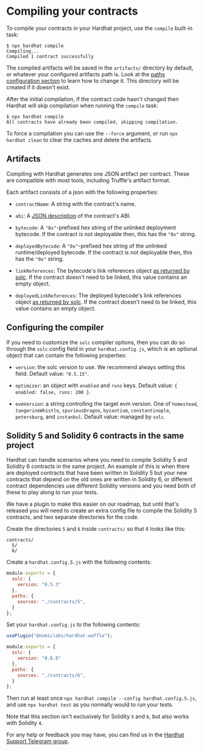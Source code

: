 # Compiling your contracts

To compile your contracts in your Hardhat project, use the `compile` built-in task:
```
$ npx hardhat compile
Compiling...
Compiled 1 contract successfully
```

The compiled artifacts will be saved in the `artifacts/` directory by default, or whatever your configured artifacts path is. Look at the [paths configuration section](../config) to learn how to change it. This directory will be created if it doesn't exist.

After the initial compilation, if the contract code hasn't changed then Hardhat will skip compilation when running the `compile` task:
```
$ npx hardhat compile
All contracts have already been compiled, skipping compilation.
```

To force a compilation you can use the `--force` argument, or run `npx hardhat clean` to clear the caches and delete the artifacts.

## Artifacts
 
Compiling with Hardhat generates one JSON artifact per contract. These are compatible with most tools, including Truffle's artifact format. 

Each artifact consists of a json with the following properties:

- `contractName`: A string with the contract's name.

- `abi`: A [JSON description](https://solidity.readthedocs.io/en/latest/abi-spec.html#abi-json) of the contract's ABI.

- `bytecode`: A `"0x"`-prefixed hex string of the unlinked deployment bytecode. If the contract is not deployable then, this has the `"0x"` string.

- `deployedBytecode`: A `"0x"`-prefixed hex string of the unlinked runtime/deployed bytecode. If the contract is not deployable then, this has the `"0x"` string.

- `linkReferences`: The bytecode's link references object [as returned by solc](https://solidity.readthedocs.io/en/latest/using-the-compiler.html). If the contract doesn't need to be linked, this value contains an empty object.

- `deployedLinkReferences`: The deployed bytecode's link references object [as returned by solc](https://solidity.readthedocs.io/en/latest/using-the-compiler.html). If the contract doesn't need to be linked, this value contains an empty object.

## Configuring the compiler

If you need to customize the `solc` compiler options, then you can do so through the `solc` config field in your `hardhat.config.js`, which is an optional object that can contain the following properties:

- `version`: the solc version to use. We recommend always setting this field. Default value: `"0.5.15"`.

- `optimizer`: an object with `enabled` and `runs` keys. Default value: `{ enabled: false, runs: 200 }`.

- `evmVersion`: a string controlling the target evm version. One of `homestead`, `tangerineWhistle`, `spuriousDragon`, `byzantium`, `constantinople`, `petersburg`, and `instanbul`. Default value: managed by `solc`. 

## Solidity 5 and Solidity 6 contracts in the same project

Hardhat can handle scenarios where you need to compile Solidity 5 and Solidity 6 contracts in the same project. An example of this is when there are deployed contracts that have been written in Solidity 5 but your new contracts that depend on the old ones are written in Solidity 6, or different contract dependencies use different Solidity versions and you need both of these to play along to run your tests.

We have a plugin to make this easier on our roadmap, but until that's released you will need to create an extra config file to compile the Solidity 5 contracts, and two separate directories for the code. 

Create the directories `5` and `6` inside `contracts/` so that it looks like this:
```
contracts/
  5/
  6/
```

Create a `hardhat.config.5.js` with the following contents:
```js
module.exports = {
  solc: {
    version: "0.5.3"
  },
  paths: {
    sources: "./contracts/5",
  }
};
```

Set your `hardhat.config.js` to the following contents:
```js
usePlugin("@nomiclabs/hardhat-waffle");

module.exports = {
  solc: {
    version: "0.6.8"
  },
  paths: {
    sources: "./contracts/6",
  }
};
```

Then run at least once `npx hardhat compile --config hardhat.config.5.js`, and use `npx hardhat test` as you normally would to run your tests.

Note that this section isn't exclusively for Solidity `5` and `6`, but also works with Solidity `4`.

For any help or feedback you may have, you can find us in the [Hardhat Support Telegram group](http://t.me/HardhatSupport).
